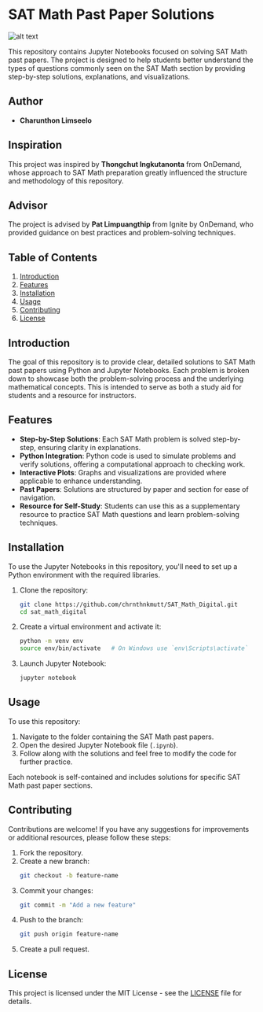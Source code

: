 # SAT Math Past Paper Solutions

![alt text](image.png)

This repository contains Jupyter Notebooks focused on solving SAT Math past papers. The project is designed to help students better understand the types of questions commonly seen on the SAT Math section by providing step-by-step solutions, explanations, and visualizations.

## Author

- **Charunthon Limseelo**

## Inspiration

This project was inspired by **Thongchut Ingkutanonta** from OnDemand, whose approach to SAT Math preparation greatly influenced the structure and methodology of this repository.

## Advisor

The project is advised by **Pat Limpuangthip** from Ignite by OnDemand, who provided guidance on best practices and problem-solving techniques.

## Table of Contents

1. [Introduction](#introduction)
2. [Features](#features)
3. [Installation](#installation)
4. [Usage](#usage)
5. [Contributing](#contributing)
6. [License](#license)

## Introduction

The goal of this repository is to provide clear, detailed solutions to SAT Math past papers using Python and Jupyter Notebooks. Each problem is broken down to showcase both the problem-solving process and the underlying mathematical concepts. This is intended to serve as both a study aid for students and a resource for instructors.

## Features

- **Step-by-Step Solutions**: Each SAT Math problem is solved step-by-step, ensuring clarity in explanations.
- **Python Integration**: Python code is used to simulate problems and verify solutions, offering a computational approach to checking work.
- **Interactive Plots**: Graphs and visualizations are provided where applicable to enhance understanding.
- **Past Papers**: Solutions are structured by paper and section for ease of navigation.
- **Resource for Self-Study**: Students can use this as a supplementary resource to practice SAT Math questions and learn problem-solving techniques.

## Installation

To use the Jupyter Notebooks in this repository, you'll need to set up a Python environment with the required libraries.

1. Clone the repository:
   ```bash
   git clone https://github.com/chrnthnkmutt/SAT_Math_Digital.git
   cd sat_math_digital
   ```

2. Create a virtual environment and activate it:
   ```bash
   python -m venv env
   source env/bin/activate   # On Windows use `env\Scripts\activate`
   ```

3. Launch Jupyter Notebook:
   ```bash
   jupyter notebook
   ```

## Usage

To use this repository:

1. Navigate to the folder containing the SAT Math past papers.
2. Open the desired Jupyter Notebook file (`.ipynb`).
3. Follow along with the solutions and feel free to modify the code for further practice.

Each notebook is self-contained and includes solutions for specific SAT Math past paper sections.

## Contributing

Contributions are welcome! If you have any suggestions for improvements or additional resources, please follow these steps:

1. Fork the repository.
2. Create a new branch:
   ```bash
   git checkout -b feature-name
   ```
3. Commit your changes:
   ```bash
   git commit -m "Add a new feature"
   ```
4. Push to the branch:
   ```bash
   git push origin feature-name
   ```
5. Create a pull request.

## License

This project is licensed under the MIT License - see the [LICENSE](LICENSE) file for details.
